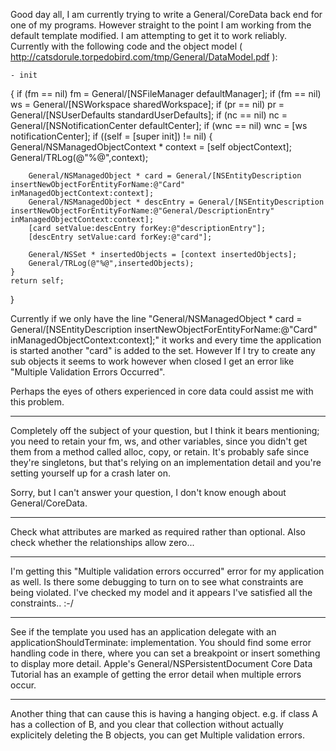 Good day all, I am currently trying to write a General/CoreData back end for one of my programs. However straight to the point I am working from the default template modified. I am attempting to get it to work reliably. Currently with the following code and the object model ( http://catsdorule.torpedobird.com/tmp/General/DataModel.pdf ):

    - init
{
	if (fm == nil) fm = General/[NSFileManager defaultManager];
	if (fm == nil) ws = General/[NSWorkspace sharedWorkspace];
	if (pr == nil) pr = General/[NSUserDefaults standardUserDefaults];
	if (nc == nil) nc = General/[NSNotificationCenter defaultCenter];
	if (wnc == nil) wnc = [ws notificationCenter];
	if ((self = [super init]) != nil)
	{
		General/NSManagedObjectContext * context = [self objectContext];
		General/TRLog(@"%@",context);
		
		General/NSManagedObject * card = General/[NSEntityDescription insertNewObjectForEntityForName:@"Card" inManagedObjectContext:context];
		General/NSManagedObject * descEntry = General/[NSEntityDescription insertNewObjectForEntityForName:@"General/DescriptionEntry" inManagedObjectContext:context];
		[card setValue:descEntry forKey:@"descriptionEntry"];
		[descEntry setValue:card forKey:@"card"];
		
		General/NSSet * insertedObjects = [context insertedObjects];
		General/TRLog(@"%@",insertedObjects);
	}
	return self;
}

Currently if we only have the line "General/NSManagedObject * card = General/[NSEntityDescription insertNewObjectForEntityForName:@"Card" inManagedObjectContext:context];" it works and every time the application is started another "card" is added to the set. However If I try to create any sub objects it seems to work however when closed I get an error like "Multiple Validation Errors Occurred".

Perhaps the eyes of others experienced in core data could assist me with this problem.

----

Completely off the subject of your question, but I think it bears mentioning; you need to retain your     fm,     ws, and other variables, since you didn't get them from a method called     alloc,     copy, or     retain. It's probably safe since they're singletons, but that's relying on an implementation detail and you're setting yourself up for a crash later on.

Sorry, but I can't answer your question, I don't know enough about General/CoreData.

----

Check what attributes are marked as required rather than optional. Also check whether the relationships allow zero...

----

I'm getting this "Multiple validation errors occurred" error for my application as well.  Is there some debugging to turn on to see what constraints are being violated. I've checked my model and it appears I've satisfied all the constraints..  :-/

----

See if the template you used has an application delegate with an applicationShouldTerminate: implementation. You should find some error handling code in there, where you can set a breakpoint or insert something to display more detail. Apple's General/NSPersistentDocument Core Data Tutorial has an example of getting the error detail when multiple errors occur.

----

Another thing that can cause this is having a hanging object. e.g. if class A has a collection of B, and you clear that collection without actually explicitely deleting the B objects, you can get Multiple validation errors.